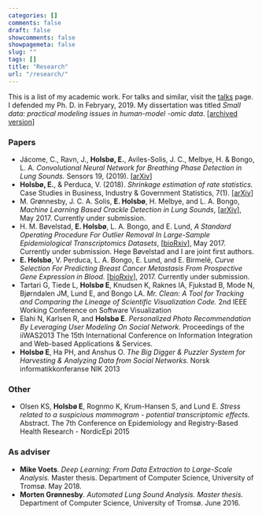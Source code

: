 ```yaml
---
categories: []
comments: false
draft: false
showcomments: false
showpagemeta: false
slug: ""
tags: []
title: "Research"
url: "/research/"
---
```


This is a list of my academic work. For talks and similar, visit the [talks](/talks/) page. I defended
my Ph. D. in Febryary, 2019. My dissertation was titled _Small data: practical modeling issues in human-model -omic data_. \[[archived version](https://hdl.handle.net/10037/14660)\]

### Papers
* Jácome, C., Ravn, J., __Holsbø, E.__, Aviles-Solis, J. C., Melbye, H. & Bongo, L. A. _Convolutional Neural Network for Breathing Phase Detection in Lung Sounds._ Sensors 19, (2019). \[[arXiv](https://arxiv.org/abs/1903.10251)\]
* __Holsbø, E.__, & Perduca, V. (2018). _Shrinkage estimation of rate statistics._ Case Studies in Business, Industry & Government Statistics, 7(1). \[[arXiv](https://arxiv.org/abs/1810.07654)\]
* M. Grønnesby, J. C. A. Solis, __E. Holsbø__, H. Melbye, and L. A. Bongo, _Machine Learning Based Crackle Detection in Lung Sounds_, \[[arXiv](https://arxiv.org/abs/1706.00005)\], May 2017. Currently under submission.
* H. M. Bøvelstad, __E. Holsbø__, L. A. Bongo, and E. Lund, _A Standard Operating Procedure For Outlier Removal In Large-Sample Epidemiological Transcriptomics Datasets_, \[[bioRxiv](http://biorxiv.org/content/early/2017/05/31/144519)\], May 2017. Currently under submission. Hege Bøvelstad and I are joint first authors.
* __E. Holsbø__, V. Perduca, L. A. Bongo, E. Lund, and E. Birmelé, _Curve Selection For Predicting Breast Cancer Metastasis From Prospective Gene Expression in Blood._ \[[bioRxiv](http://www.biorxiv.org/content/early/2017/05/23/141325??collection=)\], 2017. Currently under submission.
* Tartari G, Tiede L, __Holsbø E__, Knudsen K, Raknes IA, Fjukstad B, Mode N, Bjørndalen JM, Lund E, and Bongo LA. 
_Mr. Clean: A Tool for Tracking and Comparing the Lineage of Scientific Visualization Code._
2nd IEEE Working Conference on Software Visualization
* Elahi N, Karlsen R, and __Holsbø E__.
_Personalized Photo Recommendation By Leveraging User Modeling On Social Network._
Proceedings of the iiWAS2013 The 15th International Conference on Information Integration and Web-based Applications & Services. 
* __Holsbø E__, Ha PH, and Anshus O.
_The Big Digger & Puzzler System for Harvesting & Analyzing Data from Social Networks._
Norsk informatikkonferanse NIK 2013

### Other
* Olsen KS, __Holsbø E__, Rognmo K, Krum-Hansen S, and Lund E. 
_Stress related to a suspicious mammogram - potential transcriptomic effects._ Abstract.
The 7th Conference on Epidemiology and Registry-Based Health Research - NordicEpi 2015

### As adviser
* __Mike Voets__. _Deep Learning: From Data Extraction to Large-Scale Analysis._ Master thesis. Department of Computer Science, 
University of Tromsø. May 2018.
* __Morten Grønnesby__. _Automated Lung Sound Analysis. Master thesis._ Department of Computer Science, 
University of Tromsø. June 2016.

